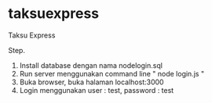# taksuexpress
Taksu Express

Step.
1. Install database dengan nama nodelogin.sql
2. Run server menggunakan command line  " node login.js "
3. Buka browser, buka halaman localhost:3000
4. Login menggunakan user : test, password : test
